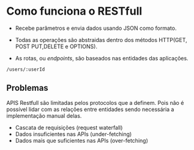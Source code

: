 # Como funciona o RESTfull

- Recebe parâmetros e envia dados usando JSON como formato.

- Todas as operações são abstraidas dentro dos métodos HTTP(GET, POST PUT,DELETE e OPTIONS).

- As rotas, ou _endpoints_, são baseados nas entidades das aplicações.

```
/users/:userId
```

## Problemas

APIS Restfull são limitadas pelos protocolos que a definem. Pois não é possível lidar com as relações entre entidades sendo necessária a implementação manual delas.

- Cascata de requisições (request waterfall)
- Dados insuficientes nas APIs (under-fetching)
- Dados mais que suficientes nas APIs (over-fetching)
